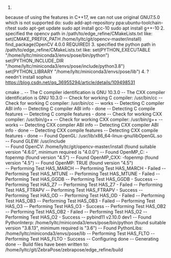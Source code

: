 1.
because of using the features in C++17, we can not use original GNU7.5.0 which is not supported
do:
sudo add-apt-repository ppa:ubuntu-toolchain-r/test
sudo apt-get update
sudo apt install gcc-10
sudo apt install g++-10
2.
specified the opencv path in /path/to/edge_refine/CMakeLists.txt like:
set(CMAKE_PREFIX_PATH /home/lyltc/git/opencv-master/install)
find_package(OpenCV 4.0.0 REQUIRED)
3.
specified the python path in /path/to/edge_refine/CMakeLists.txt like:
set(PYTHON_EXECUTABLE "/home/lyltc/miniconda3/envs/pose/bin/python")
set(PYTHON_INCLUDE_DIR "/home/lyltc/miniconda3/envs/pose/include/python3.8")
set(PYTHON_LIBRARY "/home/lyltc/miniconda3/envs/pose/lib")
4. ? needn't
install sophus
https://blog.csdn.net/qq_36955294/article/details/109498531

cmake ..
-- The C compiler identification is GNU 10.3.0
-- The CXX compiler identification is GNU 10.3.0
-- Check for working C compiler: /usr/bin/cc
-- Check for working C compiler: /usr/bin/cc -- works
-- Detecting C compiler ABI info
-- Detecting C compiler ABI info - done
-- Detecting C compile features
-- Detecting C compile features - done
-- Check for working CXX compiler: /usr/bin/g++
-- Check for working CXX compiler: /usr/bin/g++ -- works
-- Detecting CXX compiler ABI info
-- Detecting CXX compiler ABI info - done
-- Detecting CXX compile features
-- Detecting CXX compile features - done
-- Found OpenGL: /usr/lib/x86_64-linux-gnu/libOpenGL.so   
-- Found GLEW: /usr/include  
-- Found OpenCV: /home/lyltc/git/opencv-master/install (found suitable version "4.6.0", minimum required is "4.0.0") 
-- Found OpenMP_C: -fopenmp (found version "4.5") 
-- Found OpenMP_CXX: -fopenmp (found version "4.5") 
-- Found OpenMP: TRUE (found version "4.5")  
-- Performing Test HAS_MARCH
-- Performing Test HAS_MARCH - Failed
-- Performing Test HAS_MTUNE
-- Performing Test HAS_MTUNE - Failed
-- Performing Test HAS_GGDB
-- Performing Test HAS_GGDB - Success
-- Performing Test HAS_Z7
-- Performing Test HAS_Z7 - Failed
-- Performing Test HAS_FTRAPV
-- Performing Test HAS_FTRAPV - Success
-- Performing Test HAS_OD
-- Performing Test HAS_OD - Failed
-- Performing Test HAS_OB3
-- Performing Test HAS_OB3 - Failed
-- Performing Test HAS_O3
-- Performing Test HAS_O3 - Success
-- Performing Test HAS_OB2
-- Performing Test HAS_OB2 - Failed
-- Performing Test HAS_O2
-- Performing Test HAS_O2 - Success
-- pybind11 v2.10.0 dev1
-- Found PythonInterp: /home/lyltc/miniconda3/envs/pose/bin/python (found suitable version "3.8.13", minimum required is "3.6") 
-- Found PythonLibs: /home/lyltc/miniconda3/envs/pose/lib
-- Performing Test HAS_FLTO
-- Performing Test HAS_FLTO - Success
-- Configuring done
-- Generating done
-- Build files have been written to: /home/lyltc/git/ZebraPose/zebrapose/edge_refine/build
